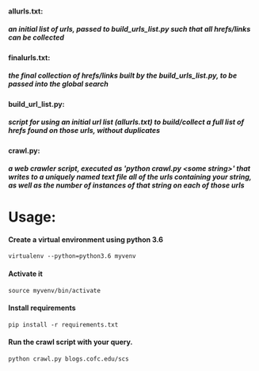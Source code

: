 #### allurls.txt:
##### an initial list of urls, passed to build\_urls\_list.py such that all hrefs/links can be collected 
#### finalurls.txt: 
##### the final collection of hrefs/links built by the build\_urls\_list.py, to be passed into the global search 
#### build\_url\_list.py:
##### script for using an initial url list (allurls.txt) to build/collect a full list of hrefs found on those urls, without duplicates
#### crawl.py:
##### a web crawler script, executed as 'python crawl.py \<some string\>' that writes to a uniquely named text file all of the urls containing your string, as well as the number of instances of that string on each of those urls

# Usage: 
#### Create a virtual environment using python 3.6
`virtualenv --python=python3.6 myvenv`

#### Activate it
`source myvenv/bin/activate`

#### Install requirements
`pip install -r requirements.txt`

#### Run the crawl script with your query. 
`python crawl.py blogs.cofc.edu/scs`


